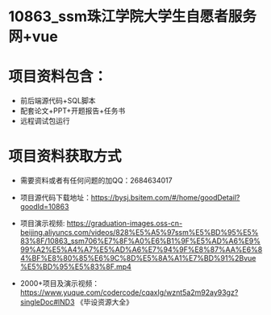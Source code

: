 # 10863_ssm珠江学院大学生自愿者服务网+vue
 
# 项目资料包含：
* 前后端源代码+SQL脚本
* 配套论文+PPT+开题报告+任务书
* 远程调试包运行

# 项目资料获取方式
* 需要资料或者有任何问题的加QQ：2684634017

* 项目源代码下载地址：https://bysj.bsitem.com/#/home/goodDetail?goodId=10863

* 项目演示视频: https://graduation-images.oss-cn-beijing.aliyuncs.com/videos/828%E5%A5%97ssm%E5%BD%95%E5%83%8F/10863_ssm706%E7%8F%A0%E6%B1%9F%E5%AD%A6%E9%99%A2%E5%A4%A7%E5%AD%A6%E7%94%9F%E8%87%AA%E6%84%BF%E8%80%85%E6%9C%8D%E5%8A%A1%E7%BD%91%2Bvue%E5%BD%95%E5%83%8F.mp4


* 2000+项目及演示视频：https://www.yuque.com/codercode/cqaxlg/wznt5a2m92ay93gz?singleDoc#lND3 《毕设资源大全》





